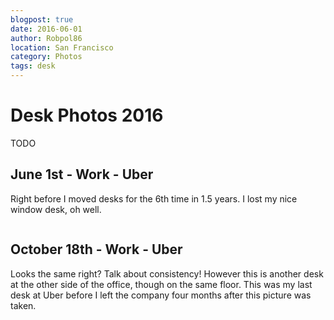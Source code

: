 ```yaml
---
blogpost: true
date: 2016-06-01
author: Robpol86
location: San Francisco
category: Photos
tags: desk
---
```


# Desk Photos 2016

TODO

## June 1st - Work - Uber

Right before I moved desks for the 6th time in 1.5 years. I lost my nice window desk, oh well.

```{imgur-image} 611EovQ
```

## October 18th - Work - Uber

Looks the same right? Talk about consistency! However this is another desk at the other side of the office, though on the same floor. This was my last desk at Uber before I left the company four months after this picture was taken.

```{imgur-image} Swp7Z1W
```
